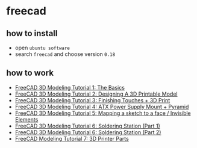 # freecad
## how to install
- open `ubuntu software`
- search `freecad` and choose version `0.18`

## how to work
- [FreeCAD 3D Modeling Tutorial 1: The Basics](https://www.youtube.com/watch?v=TLf2KVrtGew)
- [FreeCAD 3D Modeling Tutorial 2: Designing A 3D Printable Model](https://www.youtube.com/watch?v=l3AiEmfm2Bg)
- [FreeCAD 3D Modeling Tutorial 3: Finishing Touches + 3D Print](https://www.youtube.com/watch?v=_9zcz2buvFE&list=PLMjfntGK5aY4qRy4QJr6YiAilvcR90qDj&index=3)
- [FreeCAD 3D Modeling Tutorial 4: ATX Power Supply Mount + Pyramid](https://www.youtube.com/watch?v=_Z_WMGaUj4k&list=PLMjfntGK5aY4qRy4QJr6YiAilvcR90qDj&index=4)
- [FreeCAD 3D Modeling Tutorial 5: Mapping a sketch to a face / Invisible Elements](https://www.youtube.com/watch?v=enenIERNC7Q&list=PLMjfntGK5aY4qRy4QJr6YiAilvcR90qDj&index=5)
- [FreeCAD 3D Modeling Tutorial 6: Soldering Station (Part 1)](https://www.youtube.com/watch?v=ODfiM8l89vQ&list=PLMjfntGK5aY4qRy4QJr6YiAilvcR90qDj&index=6)
- [FreeCAD 3D Modeling Tutorial 6: Soldering Station (Part 2)](https://www.youtube.com/watch?v=-1PyZEqtNh4&list=PLMjfntGK5aY4qRy4QJr6YiAilvcR90qDj&index=7)
- [FreeCAD Modeling Tutorial 7: 3D Printer Parts](https://www.youtube.com/watch?v=5hcRY1ndUuY&list=PLMjfntGK5aY4qRy4QJr6YiAilvcR90qDj&index=8)